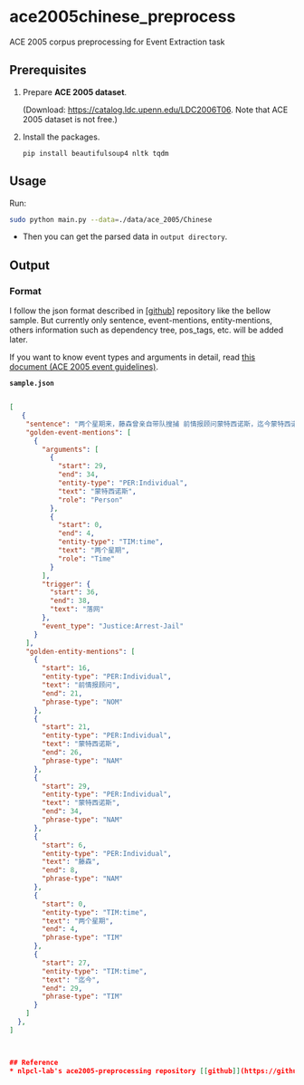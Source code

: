 # ace2005chinese_preprocess
ACE 2005 corpus preprocessing for Event Extraction task

## Prerequisites

1. Prepare **ACE 2005 dataset**. 

   (Download: https://catalog.ldc.upenn.edu/LDC2006T06. Note that ACE 2005 dataset is not free.)

2. Install the packages.
   ```
   pip install beautifulsoup4 nltk tqdm
   ```
   
## Usage

Run:

```bash
sudo python main.py --data=./data/ace_2005/Chinese
``` 

- Then you can get the parsed data in `output directory`. 

## Output

### Format

I follow the json format described in
 [[github]](https://github.com/nlpcl-lab/ace2005-preprocessing)
repository like the bellow sample. But currently only sentence, event-mentions, entity-mentions, others information such as dependency tree, pos_tags, etc. will be added later.

If you want to know event types and arguments in detail, read [this document (ACE 2005 event guidelines)](https://www.ldc.upenn.edu/sites/www.ldc.upenn.edu/files/english-events-guidelines-v5.4.3.pdf).


**`sample.json`**
```json

[
   {
    "sentence": "两个星期来，藤森曾亲自带队搜捕 前情报顾问蒙特西诺斯，迄今蒙特西诺斯仍未落网",
    "golden-event-mentions": [
      {
        "arguments": [
          {
            "start": 29,
            "end": 34,
            "entity-type": "PER:Individual",
            "text": "蒙特西诺斯",
            "role": "Person"
          },
          {
            "start": 0,
            "end": 4,
            "entity-type": "TIM:time",
            "text": "两个星期",
            "role": "Time"
          }
        ],
        "trigger": {
          "start": 36,
          "end": 38,
          "text": "落网"
        },
        "event_type": "Justice:Arrest-Jail"
      }
    ],
    "golden-entity-mentions": [
      {
        "start": 16,
        "entity-type": "PER:Individual",
        "text": "前情报顾问",
        "end": 21,
        "phrase-type": "NOM"
      },
      {
        "start": 21,
        "entity-type": "PER:Individual",
        "text": "蒙特西诺斯",
        "end": 26,
        "phrase-type": "NAM"
      },
      {
        "start": 29,
        "entity-type": "PER:Individual",
        "text": "蒙特西诺斯",
        "end": 34,
        "phrase-type": "NAM"
      },
      {
        "start": 6,
        "entity-type": "PER:Individual",
        "text": "藤森",
        "end": 8,
        "phrase-type": "NAM"
      },
      {
        "start": 0,
        "entity-type": "TIM:time",
        "text": "两个星期",
        "end": 4,
        "phrase-type": "TIM"
      },
      {
        "start": 27,
        "entity-type": "TIM:time",
        "text": "迄今",
        "end": 29,
        "phrase-type": "TIM"
      }
    ]
  },
]



## Reference
* nlpcl-lab's ace2005-preprocessing repository [[github]](https://github.com/nlpcl-lab/ace2005-preprocessing)
